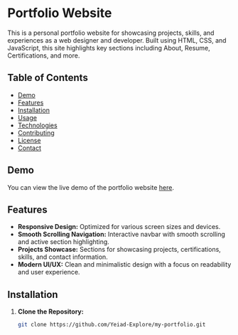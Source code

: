 # Portfolio Website

This is a personal portfolio website for showcasing projects, skills, and experiences as a web designer and developer. Built using HTML, CSS, and JavaScript, this site highlights key sections including About, Resume, Certifications, and more.

## Table of Contents

- [Demo](#demo)
- [Features](#features)
- [Installation](#installation)
- [Usage](#usage)
- [Technologies](#technologies)
- [Contributing](#contributing)
- [License](#license)
- [Contact](#contact)

## Demo

You can view the live demo of the portfolio website [here](https://your-website-url.com).

## Features

- **Responsive Design:** Optimized for various screen sizes and devices.
- **Smooth Scrolling Navigation:** Interactive navbar with smooth scrolling and active section highlighting.
- **Projects Showcase:** Sections for showcasing projects, certifications, skills, and contact information.
- **Modern UI/UX:** Clean and minimalistic design with a focus on readability and user experience.

## Installation

1. **Clone the Repository:**
   ```bash
   git clone https://github.com/Yeiad-Explore/my-portfolio.git
